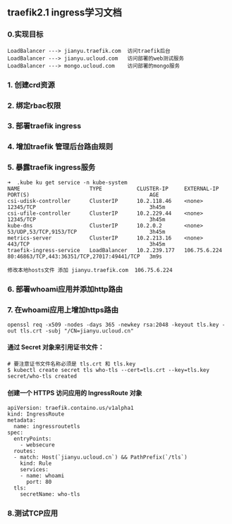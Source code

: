 ## traefik2.1 ingress学习文档
### 0.实现目标
```
LoadBalancer ---> jianyu.traefik.com  访问traefik后台
LoadBalancer ---> jianyu.ucloud.com   访问部署的web测试服务
LoadBalancer ---> mongo.ucloud.com    访问部署的mongo服务
```
### 1. 创建crd资源
### 2. 绑定rbac权限
### 3. 部署traefik ingress
### 4. 增加traefik 管理后台路由规则
### 5. 暴露traefik ingress服务
```
➜  .kube ku get service -n kube-system 
NAME                      TYPE           CLUSTER-IP     EXTERNAL-IP    PORT(S)                                      AGE
csi-udisk-controller      ClusterIP      10.2.118.46    <none>         12345/TCP                                    3h45m
csi-ufile-controller      ClusterIP      10.2.229.44    <none>         12345/TCP                                    3h45m
kube-dns                  ClusterIP      10.2.0.2       <none>         53/UDP,53/TCP,9153/TCP                       3h45m
metrics-server            ClusterIP      10.2.213.16    <none>         443/TCP                                      3h45m
traefik-ingress-service   LoadBalancer   10.2.239.177   106.75.6.224   80:46863/TCP,443:36351/TCP,27017:49441/TCP   3m9s

修改本地hosts文件 添加 jianyu.traefik.com  106.75.6.224
```


### 6. 部署whoami应用并添加http路由
### 7. 在whoami应用上增加https路由

```
openssl req -x509 -nodes -days 365 -newkey rsa:2048 -keyout tls.key -out tls.crt -subj "/CN=jianyu.ucloud.cn"

```
#### 通过 Secret 对象来引用证书文件：

```
# 要注意证书文件名称必须是 tls.crt 和 tls.key
$ kubectl create secret tls who-tls --cert=tls.crt --key=tls.key
secret/who-tls created
```
#### 创建一个 HTTPS 访问应用的 IngressRoute 对象

```
apiVersion: traefik.containo.us/v1alpha1
kind: IngressRoute
metadata:
  name: ingressroutetls
spec:
  entryPoints:
    - websecure
  routes:
  - match: Host(`jianyu.ucloud.cn`) && PathPrefix(`/tls`)
    kind: Rule
    services:
    - name: whoami
      port: 80
  tls:
    secretName: who-tls

```
### 8.测试TCP应用
